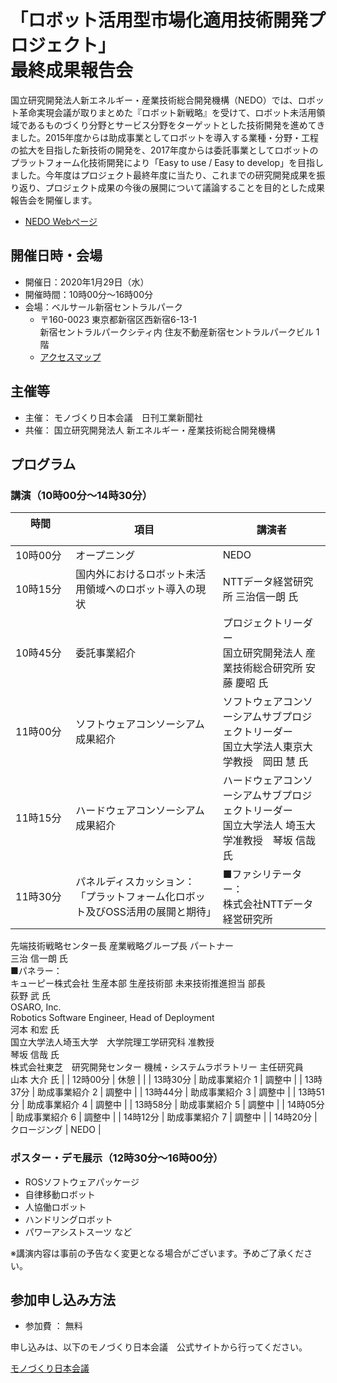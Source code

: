# 「ロボット活用型市場化適用技術開発プロジェクト」<br/> 最終成果報告会

国立研究開発法人新エネルギー・産業技術総合開発機構（NEDO）では、ロボット革命実現会議が取りまとめた『ロボット新戦略』を受けて、ロボット未活用領域であるものづくり分野とサービス分野をターゲットとした技術開発を進めてきました。2015年度からは助成事業としてロボットを導入する業種・分野・工程の拡大を目指した新技術の開発を、2017年度からは委託事業としてロボットのプラットフォーム化技術開発により「Easy to use / Easy to develop」を目指しました。今年度はプロジェクト最終年度に当たり、これまでの研究開発成果を振り返り、プロジェクト成果の今後の展開について議論することを目的とした成果報告会を開催します。

- [NEDO Webページ](https://www.nedo.go.jp/events/CD_100113.html)

## 開催日時・会場

- 開催日：2020年1月29日（水）
- 開催時間：10時00分～16時00分
- 会場：ベルサール新宿セントラルパーク
  - 〒160-0023 東京都新宿区西新宿6-13-1 <br/> 新宿セントラルパークシティ内 住友不動産新宿セントラルパークビル 1階
  - [アクセスマップ](https://www.bellesalle.co.jp/shisetsu/shinjuku/bs_shinjuku/access/)

## 主催等

- 主催： モノづくり日本会議　日刊工業新聞社
- 共催： 国立研究開発法人 新エネルギー・産業技術総合開発機構

## プログラム

### 講演（10時00分～14時30分）

| 時間 &nbsp;&nbsp;&nbsp;&nbsp;&nbsp;&nbsp;&nbsp;&nbsp;&nbsp;&nbsp;&nbsp;&nbsp;&nbsp;&nbsp;&nbsp;&nbsp;   | 項目     	 | 講演者 |
|---|---|---|
| 10時00分 | オープニング	| NEDO |
| 10時15分 | 国内外におけるロボット未活用領域へのロボット導入の現状	| NTTデータ経営研究所 三治信一朗 氏 |
| 10時45分 | 委託事業紹介	| プロジェクトリーダー <br/> 国立研究開発法人 産業技術総合研究所 安藤 慶昭 氏 |
| 11時00分 | ソフトウェアコンソーシアム 成果紹介	| ソフトウェアコンソーシアムサブプロジェクトリーダー <br/> 国立大学法人東京大学教授　岡田 慧 氏 |
| 11時15分 | ハードウェアコンソーシアム 成果紹介	| ハードウェアコンソーシアムサブプロジェクトリーダー <br/> 国立大学法人 埼玉大学准教授　琴坂 信哉 氏 |
| 11時30分 | パネルディスカッション： 「プラットフォーム化ロボット及びOSS活用の展開と期待」 | ■ファシリテーター：<br/>株式会社NTTデータ 経営研究所
先端技術戦略センター長 産業戦略グループ長 パートナー<br/>
三治 信一朗 氏<br/>
■パネラー：<br/>
キューピー株式会社 生産本部 生産技術部 未来技術推進担当 部長<br/>
荻野 武 氏<br/>
OSARO, Inc.<br/>
Robotics Software Engineer, Head of Deployment<br/>
河本 和宏 氏<br/>
国立大学法人埼玉大学　大学院理工学研究科 准教授<br/>
琴坂 信哉 氏<br/>
株式会社東芝　研究開発センター 機械・システムラボラトリー 主任研究員<br/>
山本 大介 氏 |
| 12時00分 | 休憩 | |
| 13時30分 | 助成事業紹介	1 | 調整中 |
| 13時37分 | 助成事業紹介	2 | 調整中 |
| 13時44分 | 助成事業紹介	3 | 調整中 |
| 13時51分 | 助成事業紹介	4 | 調整中 |
| 13時58分 | 助成事業紹介	5 | 調整中 |
| 14時05分 | 助成事業紹介	6 | 調整中 |
| 14時12分 | 助成事業紹介	7 | 調整中 |
| 14時20分 | クロージング	  | NEDO |

### ポスター・デモ展示（12時30分～16時00分）

- ROSソフトウェアパッケージ
- 自律移動ロボット
- 人協働ロボット
- ハンドリングロボット
- パワーアシストスーツ など

※講演内容は事前の予告なく変更となる場合がございます。予めご了承ください。

## 参加申し込み方法

- 参加費 ： 無料

申し込みは、以下のモノづくり日本会議　公式サイトから行ってください。

[モノづくり日本会議](https://www.cho-monodzukuri.jp/event/show/id/wsz896g7sk)



